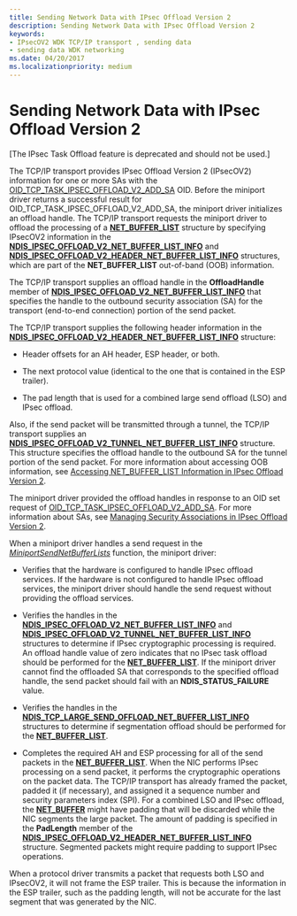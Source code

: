 ```yaml
---
title: Sending Network Data with IPsec Offload Version 2
description: Sending Network Data with IPsec Offload Version 2
keywords:
- IPsecOV2 WDK TCP/IP transport , sending data
- sending data WDK networking
ms.date: 04/20/2017
ms.localizationpriority: medium
---
```


# Sending Network Data with IPsec Offload Version 2

\[The IPsec Task Offload feature is deprecated and should not be used.\]




The TCP/IP transport provides IPsec Offload Version 2 (IPsecOV2) information for one or more SAs with the [OID\_TCP\_TASK\_IPSEC\_OFFLOAD\_V2\_ADD\_SA](./oid-tcp-task-ipsec-offload-v2-add-sa.md) OID. Before the miniport driver returns a successful result for OID\_TCP\_TASK\_IPSEC\_OFFLOAD\_V2\_ADD\_SA, the miniport driver initializes an offload handle. The TCP/IP transport requests the miniport driver to offload the processing of a [**NET\_BUFFER\_LIST**](/windows-hardware/drivers/ddi/nbl/ns-nbl-net_buffer_list) structure by specifying IPsecOV2 information in the [**NDIS\_IPSEC\_OFFLOAD\_V2\_NET\_BUFFER\_LIST\_INFO**](/windows-hardware/drivers/ddi/ndis/ns-ndis-_ndis_ipsec_offload_v2_net_buffer_list_info) and [**NDIS\_IPSEC\_OFFLOAD\_V2\_HEADER\_NET\_BUFFER\_LIST\_INFO**](/windows-hardware/drivers/ddi/ndis/ns-ndis-_ndis_ipsec_offload_v2_header_net_buffer_list_info) structures, which are part of the **NET\_BUFFER\_LIST** out-of-band (OOB) information.

The TCP/IP transport supplies an offload handle in the **OffloadHandle** member of [**NDIS\_IPSEC\_OFFLOAD\_V2\_NET\_BUFFER\_LIST\_INFO**](/windows-hardware/drivers/ddi/ndis/ns-ndis-_ndis_ipsec_offload_v2_net_buffer_list_info) that specifies the handle to the outbound security association (SA) for the transport (end-to-end connection) portion of the send packet.

The TCP/IP transport supplies the following header information in the [**NDIS\_IPSEC\_OFFLOAD\_V2\_HEADER\_NET\_BUFFER\_LIST\_INFO**](/windows-hardware/drivers/ddi/ndis/ns-ndis-_ndis_ipsec_offload_v2_header_net_buffer_list_info) structure:

-   Header offsets for an AH header, ESP header, or both.

-   The next protocol value (identical to the one that is contained in the ESP trailer).

-   The pad length that is used for a combined large send offload (LSO) and IPsec offload.

Also, if the send packet will be transmitted through a tunnel, the TCP/IP transport supplies an [**NDIS\_IPSEC\_OFFLOAD\_V2\_TUNNEL\_NET\_BUFFER\_LIST\_INFO**](/windows-hardware/drivers/ddi/ndis/ns-ndis-_ndis_ipsec_offload_v2_tunnel_net_buffer_list_info) structure. This structure specifies the offload handle to the outbound SA for the tunnel portion of the send packet. For more information about accessing OOB information, see [Accessing NET\_BUFFER\_LIST Information in IPsec Offload Version 2](accessing-net-buffer-list-information-in-ipsec-offload-version-2.md).

The miniport driver provided the offload handles in response to an OID set request of [OID\_TCP\_TASK\_IPSEC\_OFFLOAD\_V2\_ADD\_SA](./oid-tcp-task-ipsec-offload-v2-add-sa.md). For more information about SAs, see [Managing Security Associations in IPsec Offload Version 2](managing-security-associations-in-ipsec-offload-version-2.md).

When a miniport driver handles a send request in the [*MiniportSendNetBufferLists*](/windows-hardware/drivers/ddi/ndis/nc-ndis-miniport_send_net_buffer_lists) function, the miniport driver:

-   Verifies that the hardware is configured to handle IPsec offload services. If the hardware is not configured to handle IPsec offload services, the miniport driver should handle the send request without providing the offload services.

-   Verifies the handles in the [**NDIS\_IPSEC\_OFFLOAD\_V2\_NET\_BUFFER\_LIST\_INFO**](/windows-hardware/drivers/ddi/ndis/ns-ndis-_ndis_ipsec_offload_v2_net_buffer_list_info) and [**NDIS\_IPSEC\_OFFLOAD\_V2\_TUNNEL\_NET\_BUFFER\_LIST\_INFO**](/windows-hardware/drivers/ddi/ndis/ns-ndis-_ndis_ipsec_offload_v2_tunnel_net_buffer_list_info) structures to determine if IPsec cryptographic processing is required. An offload handle value of zero indicates that no IPsec task offload should be performed for the [**NET\_BUFFER\_LIST**](/windows-hardware/drivers/ddi/nbl/ns-nbl-net_buffer_list). If the miniport driver cannot find the offloaded SA that corresponds to the specified offload handle, the send packet should fail with an **NDIS\_STATUS\_FAILURE** value.

-   Verifies the handles in the [**NDIS\_TCP\_LARGE\_SEND\_OFFLOAD\_NET\_BUFFER\_LIST\_INFO**](/windows-hardware/drivers/ddi/ndis/ns-ndis-_ndis_tcp_large_send_offload_net_buffer_list_info) structures to determine if segmentation offload should be performed for the [**NET\_BUFFER\_LIST**](/windows-hardware/drivers/ddi/nbl/ns-nbl-net_buffer_list).

-   Completes the required AH and ESP processing for all of the send packets in the [**NET\_BUFFER\_LIST**](/windows-hardware/drivers/ddi/nbl/ns-nbl-net_buffer_list). When the NIC performs IPsec processing on a send packet, it performs the cryptographic operations on the packet data. The TCP/IP transport has already framed the packet, padded it (if necessary), and assigned it a sequence number and security parameters index (SPI). For a combined LSO and IPsec offload, the [**NET\_BUFFER**](/windows-hardware/drivers/ddi/ndis/ns-ndis-_net_buffer) might have padding that will be discarded while the NIC segments the large packet. The amount of padding is specified in the **PadLength** member of the [**NDIS\_IPSEC\_OFFLOAD\_V2\_HEADER\_NET\_BUFFER\_LIST\_INFO**](/windows-hardware/drivers/ddi/ndis/ns-ndis-_ndis_ipsec_offload_v2_header_net_buffer_list_info) structure. Segmented packets might require padding to support IPsec operations.

When a protocol driver transmits a packet that requests both LSO and IPsecOV2, it will not frame the ESP trailer. This is because the information in the ESP trailer, such as the padding length, will not be accurate for the last segment that was generated by the NIC.

 

